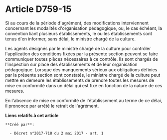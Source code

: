 # Article D759-15

Si au cours de la période d'agrément, des modifications interviennent concernant les modalités d'organisation pédagogique,
ou, le cas échéant, la convention liant plusieurs établissements, le ou les établissements sont tenus d'en informer, sans
délai, le ministre chargé de la culture.

Les agents désignés par le ministre chargé de la culture pour contrôler l'application des conditions fixées par la présente
section peuvent se faire communiquer toutes pièces nécessaires à ce contrôle. Ils sont chargés de l'inspection sur place des
établissements et de leur organisation pédagogique. Lorsque des manquements sérieux aux obligations définies par la présente
section sont constatés, le ministre chargé de la culture peut mettre en demeure les établissements de prendre toutes les
mesures de mise en conformité dans un délai qui est fixé en fonction de la nature de ces mesures.

En l'absence de mise en conformité de l'établissement au terme de ce délai, il prononce par arrêté le retrait de l'agrément.

**Liens relatifs à cet article**

	**Créé par**:

	  - Décret n°2017-718 du 2 mai 2017 - art. 1
